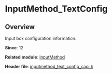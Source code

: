 # InputMethod_TextConfig
<!--Kit: IME Kit-->
<!--Subsystem: MiscServices-->
<!--Owner: @illybyy-->
<!--SE: @andeszhang-->
<!--TSE: @murphy1984-->

## Overview

Input box configuration information.  

**Since**: 12

**Related module**: [InputMethod](capi-inputmethod.md)

**Header file**: [inputmethod_text_config_capi.h](capi-inputmethod-text-config-capi-h.md)
